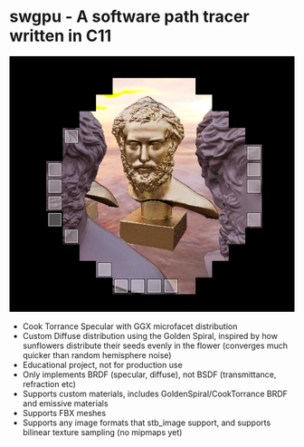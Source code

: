 # swgpu - A software path tracer written in C11 

![asd](https://github.com/perkele1989/swgpu/blob/master/img/screen.png?raw=true)

* Cook Torrance Specular with GGX microfacet distribution
* Custom Diffuse distribution using the Golden Spiral, inspired by how sunflowers distribute their seeds evenly in the flower (converges much quicker than random hemisphere noise)
* Educational project, not for production use
* Only implements BRDF (specular, diffuse), not BSDF (transmittance, refraction etc)
* Supports custom materials, includes GoldenSpiral/CookTorrance BRDF and emissive materials
* Supports FBX meshes
* Supports any image formats that stb_image support, and supports bilinear texture sampling (no mipmaps yet)
